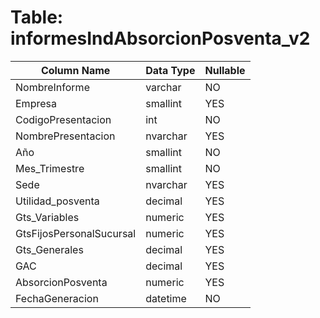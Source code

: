 # Table: informesIndAbsorcionPosventa_v2

| Column Name | Data Type | Nullable |
|-------------|-----------|----------|
| NombreInforme | varchar | NO |
| Empresa | smallint | YES |
| CodigoPresentacion | int | NO |
| NombrePresentacion | nvarchar | YES |
| Año | smallint | NO |
| Mes_Trimestre | smallint | NO |
| Sede | nvarchar | YES |
| Utilidad_posventa | decimal | YES |
| Gts_Variables | numeric | YES |
| GtsFijosPersonalSucursal | numeric | YES |
| Gts_Generales | decimal | YES |
| GAC | decimal | YES |
| AbsorcionPosventa | numeric | YES |
| FechaGeneracion | datetime | NO |
